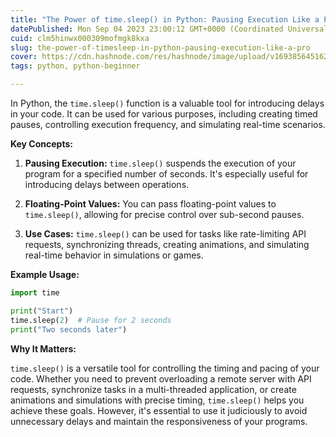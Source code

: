 ```yaml
---
title: "The Power of time.sleep() in Python: Pausing Execution Like a Pro"
datePublished: Mon Sep 04 2023 23:00:12 GMT+0000 (Coordinated Universal Time)
cuid: clm5hinwx000309mofmgk8kxa
slug: the-power-of-timesleep-in-python-pausing-execution-like-a-pro
cover: https://cdn.hashnode.com/res/hashnode/image/upload/v1693856451627/da48f8f9-1a65-4377-a000-73169624671d.jpeg
tags: python, python-beginner

---
```


In Python, the `time.sleep()` function is a valuable tool for introducing delays in your code. It can be used for various purposes, including creating timed pauses, controlling execution frequency, and simulating real-time scenarios.

**Key Concepts:**

1. **Pausing Execution:** `time.sleep()` suspends the execution of your program for a specified number of seconds. It's especially useful for introducing delays between operations.
    
2. **Floating-Point Values:** You can pass floating-point values to `time.sleep()`, allowing for precise control over sub-second pauses.
    
3. **Use Cases:** `time.sleep()` can be used for tasks like rate-limiting API requests, synchronizing threads, creating animations, and simulating real-time behavior in simulations or games.
    

**Example Usage:**

```python
import time

print("Start")
time.sleep(2)  # Pause for 2 seconds
print("Two seconds later")
```

**Why It Matters:**

`time.sleep()` is a versatile tool for controlling the timing and pacing of your code. Whether you need to prevent overloading a remote server with API requests, synchronize tasks in a multi-threaded application, or create animations and simulations with precise timing, `time.sleep()` helps you achieve these goals. However, it's essential to use it judiciously to avoid unnecessary delays and maintain the responsiveness of your programs.